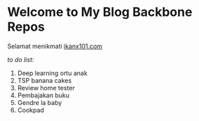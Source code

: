 # __Welcome to My Blog Backbone Repos__

Selamat menikmati [ikanx101.com](https://ikanx101.com/)

_to do list_:

1. Deep learning ortu anak
1. TSP banana cakes
1. Review home tester
1. Pembajakan buku
1. Gendre la baby
1. Cookpad
